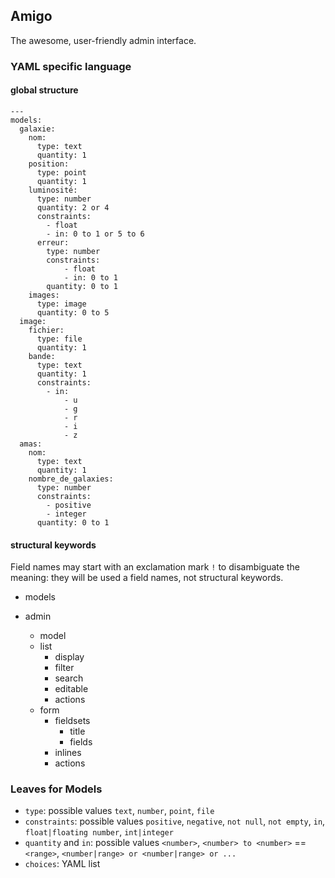 ## Amigo

The awesome, user-friendly admin interface.

### YAML specific language

#### global structure

```
---
models:
  galaxie:
    nom:
      type: text
      quantity: 1
    position:
      type: point
      quantity: 1
    luminosité:
      type: number
      quantity: 2 or 4
      constraints:
        - float
        - in: 0 to 1 or 5 to 6
      erreur:
        type: number
        constraints:
            - float
            - in: 0 to 1
        quantity: 0 to 1
    images:
      type: image
      quantity: 0 to 5
  image:
    fichier:
      type: file
      quantity: 1
    bande:
      type: text
      quantity: 1
      constraints:
        - in:
            - u
            - g
            - r
            - i
            - z
  amas:
    nom:
      type: text
      quantity: 1
    nombre_de_galaxies:
      type: number
      constraints:
        - positive
        - integer
      quantity: 0 to 1
```

#### structural keywords

Field names may start with an exclamation mark `!` to disambiguate the meaning: they will be used a field names, not structural keywords.

- models
  
- admin
  - model
  - list
    - display
    - filter
    - search
    - editable
    - actions
  - form
    - fieldsets
      - title
      - fields
    - inlines
    - actions

### Leaves for Models

- `type`: possible values `text`, `number`, `point`, `file`
- `constraints`: possible values `positive`, `negative`, `not null`, `not empty`, `in`, `float|floating number`, `int|integer`
- `quantity` and `in`: possible values `<number>`, `<number> to <number>` == `<range>`, `<number|range> or <number|range> or ...`
- `choices`: YAML list